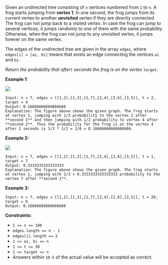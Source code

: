 Given an undirected tree consisting of `n` vertices numbered from `1` to `n`.
A frog starts jumping from **vertex 1**. In one second, the frog jumps from
its current vertex to another **unvisited** vertex if they are directly
connected. The frog can not jump back to a visited vertex. In case the frog
can jump to several vertices, it jumps randomly to one of them with the same
probability. Otherwise, when the frog can not jump to any unvisited vertex, it
jumps forever on the same vertex.

The edges of the undirected tree are given in the array `edges`, where
`edges[i] = [ai, bi]` means that exists an edge connecting the vertices `ai`
and `bi`.

_Return the probability that after`t` seconds the frog is on the vertex
`target`._



**Example 1:**

![](https://assets.leetcode.com/uploads/2020/02/20/frog_2.png)

    
    
    Input: n = 7, edges = [[1,2],[1,3],[1,7],[2,4],[2,6],[3,5]], t = 2, target = 4
    Output: 0.16666666666666666 
    Explanation: The figure above shows the given graph. The frog starts at vertex 1, jumping with 1/3 probability to the vertex 2 after **second 1** and then jumping with 1/2 probability to vertex 4 after **second 2**. Thus the probability for the frog is on the vertex 4 after 2 seconds is 1/3 * 1/2 = 1/6 = 0.16666666666666666. 
    

**Example 2:**

**![](https://assets.leetcode.com/uploads/2020/02/20/frog_3.png)**

    
    
    Input: n = 7, edges = [[1,2],[1,3],[1,7],[2,4],[2,6],[3,5]], t = 1, target = 7
    Output: 0.3333333333333333
    Explanation: The figure above shows the given graph. The frog starts at vertex 1, jumping with 1/3 = 0.3333333333333333 probability to the vertex 7 after **second 1**. 
    

**Example 3:**

    
    
    Input: n = 7, edges = [[1,2],[1,3],[1,7],[2,4],[2,6],[3,5]], t = 20, target = 6
    Output: 0.16666666666666666
    



**Constraints:**

  * `1 <= n <= 100`
  * `edges.length == n - 1`
  * `edges[i].length == 2`
  * `1 <= ai, bi <= n`
  * `1 <= t <= 50`
  * `1 <= target <= n`
  * Answers within `10-5` of the actual value will be accepted as correct.

